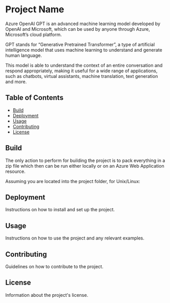 # Project Name

Azure OpenAI GPT is an advanced machine learning model developed by OpenAI and Microsoft, which can be used by anyone through Azure, Microsoft’s cloud platform.

GPT stands for “Generative Pretrained Transformer”, a type of artificial intelligence model that uses machine learning to understand and generate human language.

This model is able to understand the context of an entire conversation and respond appropriately, making it useful for a wide range of applications, such as chatbots, virtual assistants, machine translation, text generation and more.

## Table of Contents

- [Build](#Build)
- [Deployment](#Deployment)
- [Usage](#usage)
- [Contributing](#contributing)
- [License](#license)


## Build

The only action to perform for building the project is to pack everything in a zip file which then can be run either locally or on an Azure Web Application resource. 

Assuming you are located into the project folder, for Unix/Linux: 


## Deployment

Instructions on how to install and set up the project.


## Usage

Instructions on how to use the project and any relevant examples.

## Contributing

Guidelines on how to contribute to the project.

## License

Information about the project's license.

